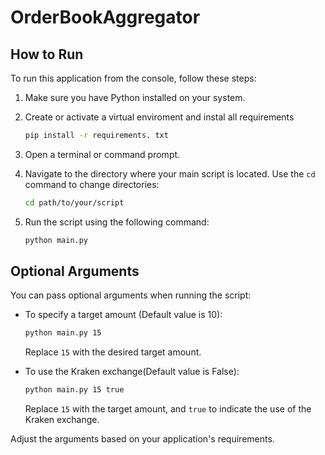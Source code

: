 # OrderBookAggregator

## How to Run

To run this application from the console, follow these steps:

1. Make sure you have Python installed on your system.
   
3. Create or activate a virtual enviroment and instal all requirements

    ```bash
   pip install -r requirements. txt
    ```

4. Open a terminal or command prompt.

5. Navigate to the directory where your main script is located. Use the `cd` command to change directories:

    ```bash
    cd path/to/your/script
    ```

6. Run the script using the following command:

    ```bash
    python main.py
    ```

## Optional Arguments

You can pass optional arguments when running the script:

- To specify a target amount (Default value is 10):

    ```bash
    python main.py 15
    ```

    Replace `15` with the desired target amount.

- To use the Kraken exchange(Default value is False):

    ```bash
    python main.py 15 true
    ```

    Replace `15` with the target amount, and `true` to indicate the use of the Kraken exchange.

Adjust the arguments based on your application's requirements.
